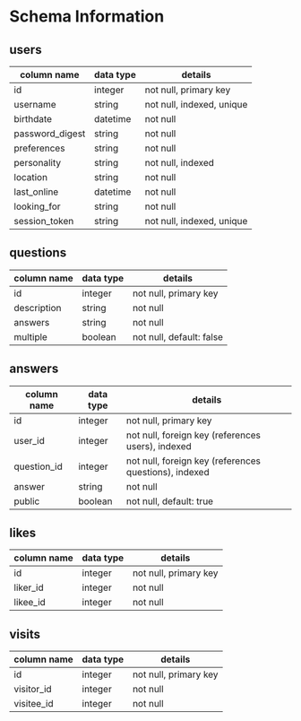 # Schema Information

## users
column name     | data type | details
----------------|-----------|-----------------------
id              | integer   | not null, primary key
username        | string    | not null, indexed, unique
birthdate       | datetime  | not null
password_digest | string    | not null
preferences     | string    | not null
personality     | string    | not null, indexed
location        | string    | not null
last_online     | datetime  | not null
looking_for     | string    | not null
session_token   | string    | not null, indexed, unique

<!--
  preferences, personality, and looking_for will be hashes storing user settings
-->

## questions
column name | data type | details
------------|-----------|-----------------------
id          | integer   | not null, primary key
description | string    | not null
answers     | string    | not null
multiple    | boolean   | not null, default: false

## answers
column name | data type | details
------------|-----------|-----------------------
id          | integer   | not null, primary key
user_id     | integer   | not null, foreign key (references users), indexed
question_id | integer   | not null, foreign key (references questions), indexed
answer      | string    | not null
public      | boolean   | not null, default: true

## likes
column name | data type | details
------------|-----------|-----------------------
id          | integer   | not null, primary key
liker_id    | integer   | not null
likee_id    | integer   | not null

## visits
column name | data type | details
------------|-----------|-----------------------
id          | integer   | not null, primary key
visitor_id  | integer   | not null
visitee_id  | integer   | not null
